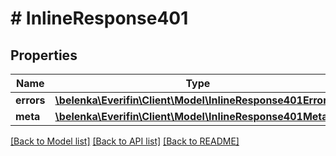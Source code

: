 # # InlineResponse401

## Properties

Name | Type | Description | Notes
------------ | ------------- | ------------- | -------------
**errors** | [**\belenka\Everifin\Client\Model\InlineResponse401Errors[]**](InlineResponse401Errors.md) |  | [optional]
**meta** | [**\belenka\Everifin\Client\Model\InlineResponse401Meta**](InlineResponse401Meta.md) |  | [optional]

[[Back to Model list]](../../README.md#models) [[Back to API list]](../../README.md#endpoints) [[Back to README]](../../README.md)
